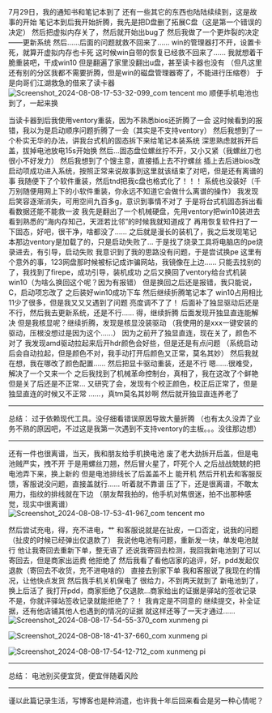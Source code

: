 7月29日，我的通知书和笔记本到了
还有一些其它的东西也陆陆续续到，这是故事的开始
笔记本到后我开始折腾，我先是把D盘删了拓展C盘（这是第一个错误的决定）
然后把虚拟内存关了，然后就开始出bug了
然后我做了一个更炸裂的决定——更新系统
然后……后面的问题就救不回来了……
win的管理器打不开，设置卡死，就算开虚拟内存也卡死
这时候win自带的恢复已经救不回来了……
我就想着干脆重装吧，干成win10
但是翻遍了家里没翻出u盘，甚至读卡器也没有
（但凡这里还有别的分区我都不需要折腾，但是win的磁盘管理器寄了，不能进行压缩卷）
于是向哥们江湖救急的借来了读卡器
![Screenshot_2024-08-08-17-53-32-099_com tencent mo](https://github.com/user-attachments/assets/62ac263c-7595-4171-bbcd-fe4d3a92fe51)
顺便手机电池也到了，一起来换

当读卡器到后我使用ventory重装，因为不熟悉bios还折腾了一会
这时候看到的报错，我以为是启动顺序问题折腾了一会（其实是不支持ventory）
然后我想到了一个朴实无华的办法，讲我台式机的固态拆下来给笔记本装系统
深思熟虑就拆开后盖，拔掉电池放电15s开始换
然后…固态盘位螺丝拧不开，又小又紧（我螺丝刀也很小不好发力）
然后我想到了个馊主意，直接插上去不拧螺丝
插上去后进bios改启动项成功进入系统，按照正常来说故事到这里就该结束了对吧，但是还有离谱的事
我随便下了个软件重装，然后tnd把我c盘也格式化了！！！
系统也没装好（千万别随便用网上下的小软件重装，你永远不知道它会做什么离谱的操作）
我发现后笑容逐渐消失，可用空间九百多g，意识到事情不对了
于是将台式机固态拆出看看数据还能不能救一波
我先是翻出了一个机械硬盘，先用ventory把win10装进去
看到熟悉的“海内存知己，天涯若比邻”的时候我就知道成了
再用恢复软件扫了一下固态，好吧，很干净，啥都没了……
之后就是漫长的装机了，我之后发现笔记本那边ventory是加载了的，只是启动失败了…
于是找了烧录工具将电脑店的pe烧录进去，有引导，启动失败
我意识到了我的思路没有问题，于是尝试换pe
这里有个意外的事，123网盘那时候被标记成诈骗网站，我镜像在上边……
只能去找别的了，我找到了firepe，成功引导，装机成功
之后又换回了ventory给台式机装win10（为啥么换回这个呢？因为有报错）
但是换回之后还是报错，我只能说，C，启动项忘改了
之后装好win10成功下车
然后继续折腾笔记本了
win10占用相比11少了很多，但是我又又又遇到了问题
亮度调不了了！
后面补了独显驱动后还是不行，然后我去更新系统，还是不行……
得，继续折腾
后面发现开独显直连能解决
但是我核显呢？继续折腾，发现是核显没装驱动
（我使用的是xxx一键安装的驱动，压根没想过是因为这个……）
因为之前开了独显直连，现在关了，颜色不对了
我发现amd驱动拉起来后开hdr颜色会好些，但是还是有点问题
（系统启动后会自动拉起，但是颜色不对，我手动打开后颜色又正常，莫名其妙）
然后我就在想，我在哪改了颜色配置……
然后把显卡驱动重装，还是不行
嗯……很难受，解决了一个又来一个
之后我找到了机械革命控制台，真相了，我在这改了个鲜艳
但是关了后还是不正常…
又研究了会，发现有个校正颜色，校正后正常了，但是独显直连的时候又不正常
……，真tm莫名其妙啊
然后就开独显直连养老了

---

总结：
过于依赖现代工具。没仔细看错误原因导致大量折腾
（也有太久没弄了业务不熟的原因吧，不过这是我第一次遇到不支持ventory的主板。。。没往那边想）

---

还有一件也很离谱，当天，我和朋友给手机换电池
废了老大劲拆开后盖，但是电池贼严实，拽不开
于是用螺丝刀翘，然后冒火星了，吓死个人
之后战战兢兢的把电池弄下来，换上新的
但是电池排线长了后盖盖不上
能开机
然后开机去和客服反馈，客服说没问题，直接盖就行……
听着就不靠谱
压了下，还是很离谱，不敢太用力，指纹的排线就在下边
（朋友帮我拍的，他手机对焦很迷，拍不出那种感觉，现实中很离谱）
![Screenshot_2024-08-08-17-53-41-967_com tencent mo](https://github.com/user-attachments/assets/fc13a046-afa7-415f-a612-5488429f3210)

然后尝试充电，得，充不进电，艹
和客服说就是在扯皮，一口否定，说我的问题
（扯皮的时候已经弹出仅退款了）
我说他电池有问题，重新发一块，单发电池就行
他让我寄回去重新下单，整无语了
还说我寄回去检测，我回我新电池到了可以寄回去，但是商家出运费
他拒绝了
然后我看了看他店家的追评，好，pdd发起仅退款（寄回去不收货，充不进电啥的）
直接去别家下单
我和客服说了我现在的情况，让他快点发货
然后我手机关机保电了
很给力，不到两天就到了
新电池到了，换上后活了
我打开pdd，商家拒绝了仅退款…商家给出的证据是驿站的签收记录
不是，你就评驿站签收记录就能拒绝了？！
我肯定是不同意的
继续提交，补全证据，还有他店铺其他人也遇到的情况的证据
就这样还等了一天才通过……
![Screenshot_2024-08-08-17-54-55-370_com xunmeng pi](https://github.com/user-attachments/assets/cebf56aa-54bc-4acf-b1e0-bf3dd0758416)

![Screenshot_2024-08-08-18-41-37-660_com xunmeng pi](https://github.com/user-attachments/assets/628dd684-b280-404c-9757-d1e845cffa49)

![Screenshot_2024-08-08-17-54-12-712_com xunmeng pi](https://github.com/user-attachments/assets/5aa49c5a-c10d-437f-a593-7f944abf2801)



---

总结：
电池别买便宜货，便宜伴随着风险

---

谨以此篇记录生活，写博客也是种消遣，也许我十年后回来看会是另一种心情呢？